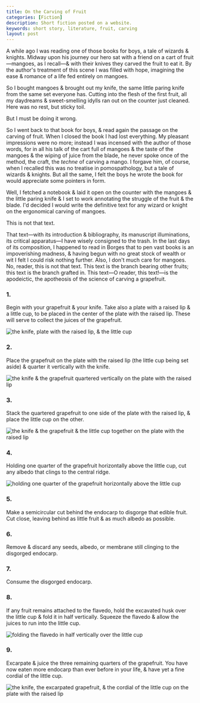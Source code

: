 ```yaml
---
title: On the Carving of Fruit
categories: [Fiction]
description: Short fiction posted on a website.
keywords: short story, literature, fruit, carving
layout: post
---
```


A while ago I was reading one of those books for boys, a tale of wizards & knights. Midway upon his journey our hero sat with a friend on a cart of fruit—mangoes, as I recall—& with their knives they carved the fruit to eat it. By the author's treatment of this scene I was filled with hope, imagining the ease & romance of a life fed entirely on mangoes.

So I bought mangoes & brought out my knife, the same little paring knife from the same set everyone has. Cutting into the flesh of the first fruit, all my daydreams & sweet-smelling idylls ran out on the counter just cleaned. Here was no rest, but sticky toil.

But I must be doing it wrong.

So I went back to that book for boys, & read again the passage on the carving of fruit. When I closed the book I had lost everything. My pleasant impressions were no more; instead I was incensed with the author of those words, for in all his talk of the cart full of mangoes & the taste of the mangoes & the wiping of juice from the blade, he never spoke once of the method, the craft, the *techne* of carving a mango. I forgave him, of course, when I recalled this was no treatise in pomospathology, but a tale of wizards & knights. But all the same, I felt the boys he wrote the book for would appreciate some pointers in form.

Well, I fetched a notebook & laid it open on the counter with the mangoes & the little paring knife & I set to work annotating the struggle of the fruit & the blade. I'd decided I would write the definitive text for any wizard or knight on the ergonomical carving of mangoes.

This is not that text.

That text—with its introduction & bibliography, its manuscript illuminations, its critical apparatus—I have wisely consigned to the trash. In the last days of its composition, I happened to read in Borges that to pen vast books is an impoverishing madness, & having begun with no great stock of wealth or wit I felt I could risk nothing further. Also, I don't much care for mangoes. No, reader, this is not that text. This text is the branch bearing other fruits; this text is the branch grafted in. This text—O reader, this text!—is the apodeictic, the apotheosis of the science of carving a grapefruit.

### 1.

Begin with your grapefruit & your knife. Take also a plate with a raised lip & a little cup, to be placed in the center of the plate with the raised lip. These will serve to collect the juices of the grapefruit.

![the knife, plate with the raised lip, & the little cup](https://firebasestorage.googleapis.com/v0/b/perceptua-b6ea3.appspot.com/o/public%2Fcarving_fruit_1.jpeg?alt=media&token=de352418-d71c-43d1-aefd-d984fe2bd03f)

### 2.

Place the grapefruit on the plate with the raised lip (the little cup being set aside) & quarter it vertically with the knife.

![the knife & the grapefruit quartered vertically on the plate with the raised lip](https://firebasestorage.googleapis.com/v0/b/perceptua-b6ea3.appspot.com/o/public%2Fcarving_fruit_2.jpeg?alt=media&token=f17fb551-dd46-47ad-9ff1-4035854b423a)

### 3.

Stack the quartered grapefruit to one side of the plate with the raised lip, & place the little cup on the other.

![the knife & the grapefruit & the little cup together on the plate with the raised lip](https://firebasestorage.googleapis.com/v0/b/perceptua-b6ea3.appspot.com/o/public%2Fcarving_fruit_3.jpeg?alt=media&token=22662a71-43d4-4657-9ae4-4c64ae5fc1f8)

### 4.

Holding one quarter of the grapefruit horizontally above the little cup, cut any albedo that clings to the central ridge.

![holding one quarter of the grapefruit horizontally above the little cup](https://firebasestorage.googleapis.com/v0/b/perceptua-b6ea3.appspot.com/o/public%2Fcarving_fruit_4.jpeg?alt=media&token=7f01b17c-b640-45b3-8190-f16b61471ec2)

### 5.

Make a semicircular cut behind the endocarp to disgorge that edible fruit. Cut close, leaving behind as little fruit & as much albedo as possible.

### 6.

Remove & discard any seeds, albedo, or membrane still clinging to the disgorged endocarp.

### 7.

Consume the disgorged endocarp.

### 8.

If any fruit remains attached to the flavedo, hold the excavated husk over the little cup & fold it in half vertically. Squeeze the flavedo & allow the juices to run into the little cup.

![folding the flavedo in half vertically over the little cup](https://firebasestorage.googleapis.com/v0/b/perceptua-b6ea3.appspot.com/o/public%2Fcarving_fruit_5.jpeg?alt=media&token=c3d7c5cc-ca76-43a5-85df-7120a041e372)

### 9.

Excarpate & juice the three remaining quarters of the grapefruit. You have now eaten more endocarp than ever before in your life, & have yet a fine cordial of the little cup.

![the knife, the excarpated grapefruit, & the cordial of the little cup on the plate with the raised lip](https://firebasestorage.googleapis.com/v0/b/perceptua-b6ea3.appspot.com/o/public%2Fcarving_fruit_6.jpeg?alt=media&token=075b88c0-59dc-40f9-b102-152277b51d8e)
